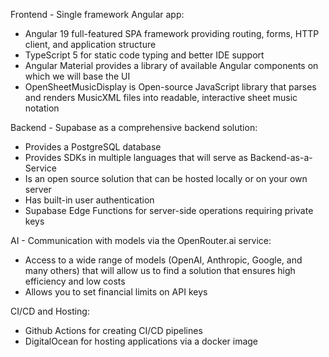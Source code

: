 Frontend - Single framework Angular app:

- Angular 19 full-featured SPA framework providing routing, forms, HTTP client, and application structure
- TypeScript 5 for static code typing and better IDE support
- Angular Material provides a library of available Angular components on which we will base the UI
- OpenSheetMusicDisplay is Open-source JavaScript library that parses and renders MusicXML files into readable, interactive sheet music notation

Backend - Supabase as a comprehensive backend solution:

- Provides a PostgreSQL database
- Provides SDKs in multiple languages that will serve as Backend-as-a-Service
- Is an open source solution that can be hosted locally or on your own server
- Has built-in user authentication
- Supabase Edge Functions for server-side operations requiring private keys

AI - Communication with models via the OpenRouter.ai service:

- Access to a wide range of models (OpenAI, Anthropic, Google, and many others) that will allow us to find a solution that ensures high efficiency and low costs
- Allows you to set financial limits on API keys

CI/CD and Hosting:

- Github Actions for creating CI/CD pipelines
- DigitalOcean for hosting applications via a docker image
